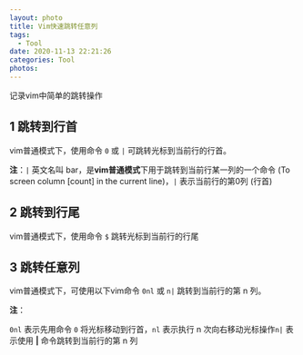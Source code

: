 ```yaml
---
layout: photo
title: Vim快速跳转任意列
tags:
  - Tool
date: 2020-11-13 22:21:26
categories: Tool
photos:
---
```

记录vim中简单的跳转操作
<!--more-->

## **1 跳转到行首**

vim普通模式下，使用命令 `0` 或 `|` 可跳转光标到当前行的行首。

**注**：`|` 英文名叫 bar，是**vim普通模式**下用于跳转到当前行某一列的一个命令 (To screen column [count] in the current line)，`|` 表示当前行的第0列 (行首)

## **2 跳转到行尾**

vim普通模式下，使用命令 `$` 跳转光标到当前行的行尾

## **3 跳转任意列**

vim普通模式下，可使用以下vim命令 `0nl` 或 `n|` 跳转到当前行的第 n 列。

**注**：

`0nl` 表示先用命令 `0` 将光标移动到行首，`nl` 表示执行 n 次向右移动光标操作`n|` 表示使用 **|** 命令跳转到当前行的第 n 列